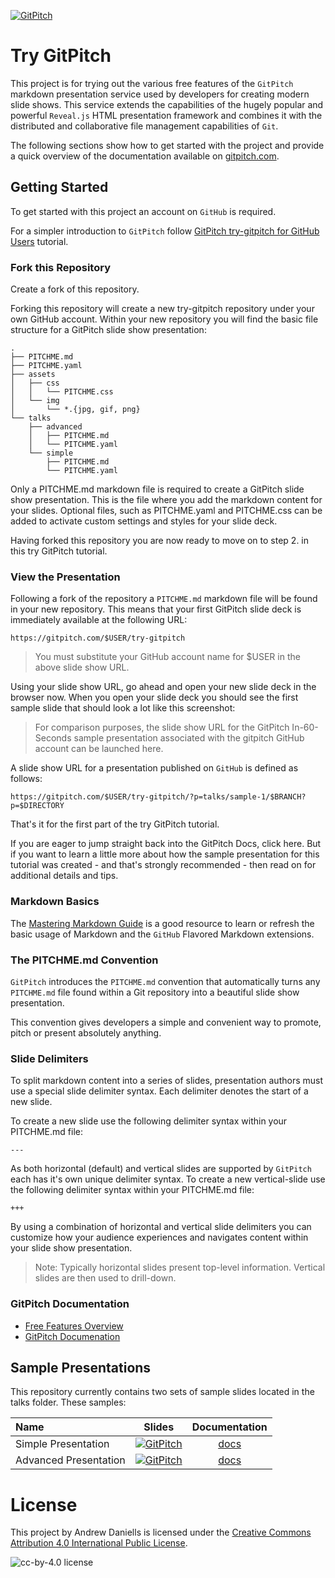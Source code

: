 [![GitPitch](https://gitpitch.com/assets/badge.svg)](https://gitpitch.com/acdaniells/try-gitpitch)

# Try GitPitch

This project is for trying out the various free features of the `GitPitch` markdown presentation service used by developers for creating modern slide shows. This service extends the capabilities of the hugely popular and powerful `Reveal.js` HTML presentation framework and combines it with the distributed and collaborative file management capabilities of `Git`.

The following sections show how to get started with the project and provide a quick overview of the documentation available on [gitpitch.com](https://gitpitch.com).

## Getting Started

To get started with this project an account on `GitHub` is required.

For a simpler introduction to `GitPitch` follow [GitPitch try-gitpitch for GitHub Users](https://github.com/gitpitch/try-gitpitch) tutorial.

### Fork this Repository

Create a fork of this repository.

Forking this repository will create a new try-gitpitch repository under your own GitHub account. Within your new repository you will find the basic file structure for a GitPitch slide show presentation:

```
.
├── PITCHME.md
├── PITCHME.yaml
├── assets
│   ├── css
│   │   └── PITCHME.css
│   └── img
│       └── *.{jpg, gif, png}
└── talks
    ├── advanced
    │   ├── PITCHME.md
    │   └── PITCHME.yaml
    └── simple
        ├── PITCHME.md
        └── PITCHME.yaml
```

Only a PITCHME.md markdown file is required to create a GitPitch slide show presentation. This is the file where you add the markdown content for your slides. Optional files, such as PITCHME.yaml and PITCHME.css can be added to activate custom settings and styles for your slide deck.

Having forked this repository you are now ready to move on to step 2. in this try GitPitch tutorial.

### View the Presentation

Following a fork of the repository a `PITCHME.md` markdown file will be found in your new repository. This means that your first GitPitch slide deck is immediately available at the following URL:

```
https://gitpitch.com/$USER/try-gitpitch
```

> You must substitute your GitHub account name for $USER in the above slide show URL.

Using your slide show URL, go ahead and open your new slide deck in the browser now. When you open your slide deck you should see the first sample slide that should look a lot like this screenshot:



> For comparison purposes, the slide show URL for the GitPitch In-60-Seconds sample presentation associated with the gitpitch GitHub account can be launched here.

A slide show URL for a presentation published on `GitHub` is defined as follows:

```
https://gitpitch.com/$USER/try-gitpitch/?p=talks/sample-1/$BRANCH?p=$DIRECTORY
```

That's it for the first part of the try GitPitch tutorial.

If you are eager to jump straight back into the GitPitch Docs, click here. But if you want to learn a little more about how the sample presentation for this tutorial was created - and that's strongly recommended - then read on for additional details and tips.

### Markdown Basics

The [Mastering Markdown Guide](https://guides.github.com/features/mastering-markdown/) is a good resource to learn or refresh the basic usage of Markdown and the `GitHub` Flavored Markdown extensions.


### The PITCHME.md Convention

`GitPitch` introduces the `PITCHME.md` convention that automatically turns any `PITCHME.md` file found within a Git repository into a beautiful slide show presentation.

This convention gives developers a simple and convenient way to promote, pitch or present absolutely anything.

### Slide Delimiters

To split markdown content into a series of slides, presentation authors must use a special slide delimiter syntax. Each delimiter denotes the start of a new slide.

To create a new slide use the following delimiter syntax within your PITCHME.md file:

```
---
```

As both horizontal (default) and vertical slides are supported by `GitPitch` each has it's own unique delimiter syntax. To create a new vertical-slide use the following delimiter syntax within your PITCHME.md file:

```
+++
```

By using a combination of horizontal and vertical slide delimiters you can customize how your audience experiences and navigates content within your slide show presentation.

> Note: Typically horizontal slides present top-level information. Vertical slides are then used to drill-down.

### GitPitch Documentation

* [Free Features Overview](docs/GITPITCH.md)
* [GitPitch Documenation](https://gitpitch.com/docs)

## Sample Presentations

This repository currently contains two sets of sample slides located in the talks folder. These samples:

| Name                  | Slides        | Documentation |
|:--------------------- |:-------------:|:-----:|
| Simple Presentation   | [![GitPitch](https://gitpitch.com/assets/badge.svg)](https://gitpitch.com/acdaniells/try-gitpitch/master?p=talks/simple) | [docs](talks/simple/README.md) |
| Advanced Presentation | [![GitPitch](https://gitpitch.com/assets/badge.svg)](https://gitpitch.com/acdaniells/try-gitpitch/master?p=talks/advanced) | [docs](talks/advanced/README.md) |

# License

This project by Andrew Daniells is licensed under the [Creative Commons Attribution 4.0 International Public License](https://creativecommons.org/licenses/by/4.0/legalcode).

![cc-by-4.0 license](https://mirrors.creativecommons.org/presskit/buttons/80x15/svg/by.svg)
